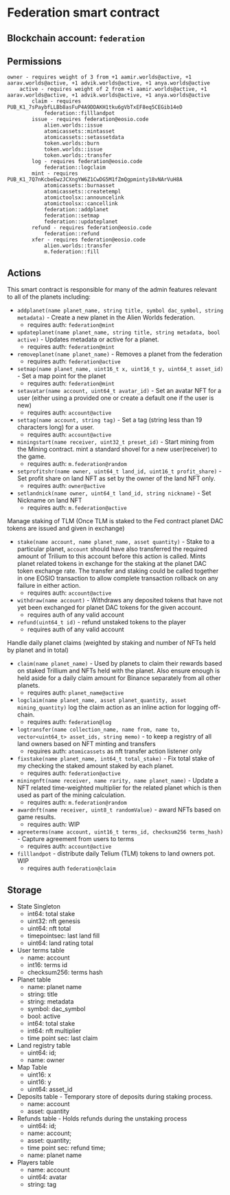 # **Federation** smart contract
## Blockchain account: `federation`
## Permissions
    
    owner - requires weight of 3 from +1 aamir.worlds@active, +1 aarav.worlds@active, +1 advik.worlds@active, +1 anya.worlds@active
        active - requires weight of 2 from +1 aamir.worlds@active, +1 aarav.worlds@active, +1 advik.worlds@active, +1 anya.worlds@active
            claim - requires PUB_K1_7sPaybfLLBb8asFuP4A9DDAKH1tku6gVbTxEF8eq5CEGib14eD
                federation::filllandpot
            issue - requires federation@eosio.code
                alien.worlds::issue
                atomicassets::mintasset
                atomicassets::setassetdata
                token.worlds::burn
                token.worlds::issue
                token.worlds::transfer
            log - requires federation@eosio.code
                federation::logclaim
            mint - requires PUB_K1_7Q7nKcbeEwzJCXngYW6Z1CwDG5M1fZmQgpminty18vNArVuH8A
                atomicassets::burnasset
                atomicassets::createtempl
                atomictoolsx::announcelink
                atomictoolsx::cancellink
                federation::addplanet
                federation::setmap
                federation::updateplanet
            refund - requires federation@eosio.code
                federation::refund
            xfer - requires federation@eosio.code
                alien.worlds::transfer
                m.federation::fill

## Actions
	
This smart contract is responsible for many of the admin features relevant to all of the planets including:
    
* `addplanet(name planet_name, string title, symbol dac_symbol, string metadata)` - Create a new planet in the Alien Worlds federation.
    * requires auth: `federation@mint`
* `updateplanet(name planet_name, string title, string metadata, bool active)` - Updates metadata or active for a planet.
    * requires auth: `federation@mint`
* `removeplanet(name planet_name)` - Removes a planet from the federation
    * requires auth: `federation@active`
* `setmap(name planet_name, uint16_t x, uint16_t y, uint64_t asset_id)` - Set a map point for the planet
    * requires auth: `federation@mint`
* `setavatar(name account, uint64_t avatar_id)` - Set an avatar NFT for a user (either using a provided one or create a default one if the user is new)
    * requires auth: `account@active`
* `settag(name account, string tag)` - Set a tag (string less than 19 characters long) for a user.
    * requires auth: `account@active`
* `miningstart(name receiver, uint32_t preset_id)` - Start mining from the Mining contract. mint a standard shovel for a new user(receiver) to the game.
    * requires auth: `m.federation@random`
* `setprofitshr(name owner, uint64_t land_id, uint16_t profit_share)` - Set profit share on land NFT as set by the owner of the land NFT only.
    * requires auth: `owner@active`
* `setlandnick(name owner, uint64_t land_id, string nickname)` - Set Nickname on land NFT
    * requires auth: `m.federation@active`

Manage staking of TLM (Once TLM is staked to the Fed contract planet DAC tokens are issued and given in exchange)
* `stake(name account, name planet_name, asset quantity)` - Stake to a particular planet, `account` should have also transferred the required amount of Trilium to this account before this action is called. Mints planet related tokens in exchange for the staking at the planet DAC token exchange rate. The transfer and staking could be called together in one EOSIO transaction to allow complete transaction rollback on any failure in either action.
    * requires auth: `account@active`
* `withdraw(name account)` - Withdraws any deposited tokens that have not yet been exchanged for planet DAC tokens for the given account.
    * requires auth of any valid account
* `refund(uint64_t id)` - refund unstaked tokens to the player
    * requires auth of any valid account

Handle daily planet claims (weighted by staking and number of NFTs held by planet and in total)
* `claim(name planet_name)` - Used by planets to claim their rewards based on staked Trillium and NFTs held with the planet. Also ensure enough is held aside for a daily claim amount for Binance separately from all other planets.
  * requires auth: `planet_name@active`
* `logclaim(name planet_name, asset planet_quantity, asset mining_quantity)` log the claim action as an inline action for logging off-chain.
  * requires auth: `federation@log`
* `logtransfer(name collection_name, name from, name to, vector<uint64_t> asset_ids, string memo)` - to keep a registry of all land owners based on NFT minting and transfers
  * requires auth: `atomicassets` as nft transfer action listener only
* `fixstake(name planet_name, int64_t total_stake)` - Fix total stake of my checking the staked amount staked by each planet.
  * requires auth: `federation@active`
* `miningnft(name receiver, name rarity, name planet_name)` - Update a NFT related time-weighted multiplier for the related planet which is then used as part of the mining calculation.
  * requires auth: `m.federation@random`
* `awardnft(name receiver, uint8_t randomValue)` - award NFTs based on game results.
  * requires auth: WIP
* `agreeterms(name account, uint16_t terms_id, checksum256 terms_hash)` - Capture agreement from users to terms
  * requires auth: `account@active`
* `filllandpot` - distribute daily Telium (TLM) tokens to land owners pot. WIP
  * requires auth `federation@claim`

## Storage

* State Singleton
    *  int64:  total stake
    *  uint32: nft genesis
    * uint64: nft total
    * timepointsec: last land fill
    * uint64: land rating total
* User terms table
    * name:         account
    * int16:        terms id
    * checksum256:  terms hash
* Planet table
    * name:         planet name
    * string:       title
    * string:       metadata
    * symbol:       dac_symbol
    * bool:	 active
    * int64:	total stake
    * int64:	nft multiplier
    * time point sec: last claim
* Land registry table
    * uint64: id;
    * name: owner
* Map Table
    * uint16: x
    * uint16: y
    * uint64: asset_id
* Deposits table - Temporary store of deposits during staking process.
    * name:  account
    * asset: quantity
* Refunds table - Holds refunds during the unstaking process
    * uint64: id;
    * name: account;
    * asset: quantity;
    * time point sec: refund time;
    * name: planet name
* Players table
    * name: account
    * uint64: avatar
    * string: tag